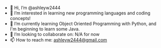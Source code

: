 - 👋 Hi, I’m @ashleyw2444
- 👀 I’m interested in learning new programming languages and coding concepts!
- 🌱 I’m currently learning Object Oriented Programming with Python, and I'm beginning to learn some Java.
- 💞️ I’m looking to collaborate on: N/A for now
- 📫 How to reach me: ashleyw2444@gmail.com

<!---
ashleyw2444/ashleyw2444 is a ✨ special ✨ repository because its `README.md` (this file) appears on your GitHub profile.
You can click the Preview link to take a look at your changes.
--->
